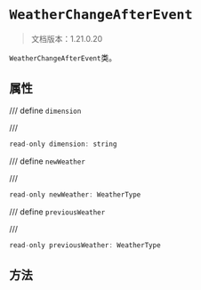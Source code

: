 # `WeatherChangeAfterEvent`

> 文档版本：1.21.0.20

`WeatherChangeAfterEvent`类。

## 属性

/// define
`dimension`


///

```js
read-only dimension: string
```


/// define
`newWeather`


///

```js
read-only newWeather: WeatherType
```


/// define
`previousWeather`


///

```js
read-only previousWeather: WeatherType
```


## 方法
